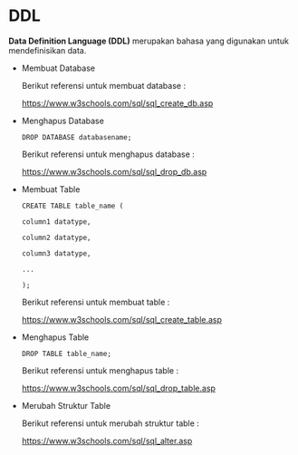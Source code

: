 # DDL

**Data Definition Language (DDL)** merupakan bahasa yang digunakan untuk mendefinisikan data.

- Membuat Database

  Berikut referensi untuk membuat database :

  https://www.w3schools.com/sql/sql_create_db.asp

- Menghapus Database

  `DROP DATABASE databasename;`

  Berikut referensi untuk menghapus database :

  https://www.w3schools.com/sql/sql_drop_db.asp

- Membuat Table

  `CREATE TABLE table_name (`

  `column1 datatype, `

  `column2 datatype, `

  `column3 datatype,`

   `...`

  `);` 

  Berikut referensi untuk membuat table :

  https://www.w3schools.com/sql/sql_create_table.asp

- Menghapus Table

  `DROP TABLE table_name;`

  Berikut referensi untuk menghapus table :

  https://www.w3schools.com/sql/sql_drop_table.asp

- Merubah Struktur Table

  Berikut referensi untuk merubah struktur table :

  https://www.w3schools.com/sql/sql_alter.asp

